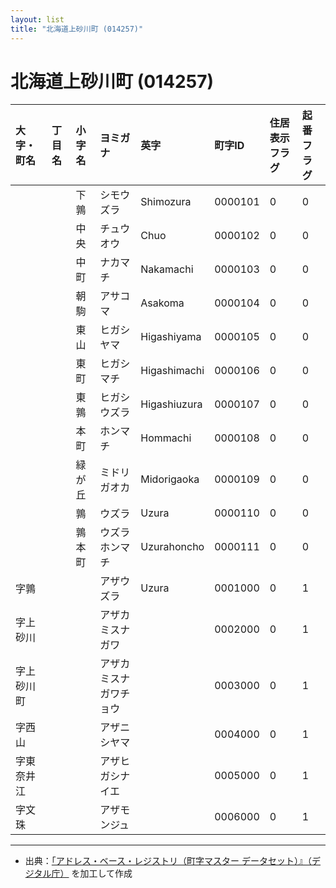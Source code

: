 ```yaml
---
layout: list
title: "北海道上砂川町 (014257)"
---
```


# 北海道上砂川町 (014257)

| 大字・町名 | 丁目名 | 小字名 | ヨミガナ | 英字 | 町字ID | 住居表示フラグ | 起番フラグ |
|:---|:---|:---|:---|:---|:---|:---|:---|
|  |  | 下鶉 | シモウズラ | Shimozura | 0000101 | 0 | 0 |
|  |  | 中央 | チュウオウ | Chuo | 0000102 | 0 | 0 |
|  |  | 中町 | ナカマチ | Nakamachi | 0000103 | 0 | 0 |
|  |  | 朝駒 | アサコマ | Asakoma | 0000104 | 0 | 0 |
|  |  | 東山 | ヒガシヤマ | Higashiyama | 0000105 | 0 | 0 |
|  |  | 東町 | ヒガシマチ | Higashimachi | 0000106 | 0 | 0 |
|  |  | 東鶉 | ヒガシウズラ | Higashiuzura | 0000107 | 0 | 0 |
|  |  | 本町 | ホンマチ | Hommachi | 0000108 | 0 | 0 |
|  |  | 緑が丘 | ミドリガオカ | Midorigaoka | 0000109 | 0 | 0 |
|  |  | 鶉 | ウズラ | Uzura | 0000110 | 0 | 0 |
|  |  | 鶉本町 | ウズラホンマチ | Uzurahoncho | 0000111 | 0 | 0 |
| 字鶉 |  |  | アザウズラ | Uzura | 0001000 | 0 | 1 |
| 字上砂川 |  |  | アザカミスナガワ |  | 0002000 | 0 | 1 |
| 字上砂川町 |  |  | アザカミスナガワチョウ |  | 0003000 | 0 | 1 |
| 字西山 |  |  | アザニシヤマ |  | 0004000 | 0 | 1 |
| 字東奈井江 |  |  | アザヒガシナイエ |  | 0005000 | 0 | 1 |
| 字文珠 |  |  | アザモンジュ |  | 0006000 | 0 | 1 |

---

- 出典：[「アドレス・ベース・レジストリ（町字マスター データセット）』（デジタル庁）](https://www.digital.go.jp/policies/base_registry_address/) を加工して作成